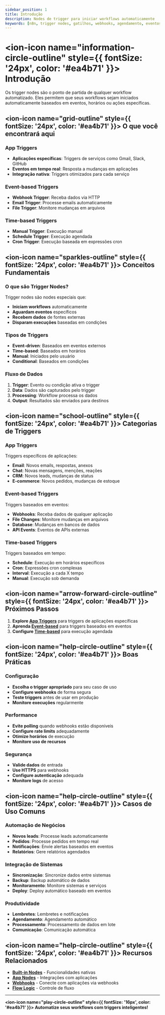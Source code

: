 ```yaml
---
sidebar_position: 1
title: Introdução
description: Nodes de trigger para iniciar workflows automaticamente
keywords: [n8n, trigger nodes, gatilhos, webhooks, agendamento, eventos]
---
```


# <ion-icon name="information-circle-outline" style={{ fontSize: '24px', color: '#ea4b71' }}></ion-icon> Introdução

Os trigger nodes são o ponto de partida de qualquer workflow automatizado. Eles permitem que seus workflows sejam iniciados automaticamente baseados em eventos, horários ou ações específicas.

## <ion-icon name="grid-outline" style={{ fontSize: '24px', color: '#ea4b71' }}></ion-icon> O que você encontrará aqui

### App Triggers

- **Aplicações específicas**: Triggers de serviços como Gmail, Slack, GitHub
- **Eventos em tempo real**: Resposta a mudanças em aplicações
- **Integração nativa**: Triggers otimizados para cada serviço

### Event-based Triggers

- **Webhook Trigger**: Receba dados via HTTP
- **Email Trigger**: Processe emails automaticamente
- **File Trigger**: Monitore mudanças em arquivos

### Time-based Triggers

- **Manual Trigger**: Execução manual
- **Schedule Trigger**: Execução agendada
- **Cron Trigger**: Execução baseada em expressões cron

## <ion-icon name="sparkles-outline" style={{ fontSize: '24px', color: '#ea4b71' }}></ion-icon> Conceitos Fundamentais

### O que são Trigger Nodes?

Trigger nodes são nodes especiais que:

- **Iniciam workflows** automaticamente
- **Aguardam eventos** específicos
- **Recebem dados** de fontes externas
- **Disparam execuções** baseadas em condições

### Tipos de Triggers

- **Event-driven**: Baseados em eventos externos
- **Time-based**: Baseados em horários
- **Manual**: Iniciados pelo usuário
- **Conditional**: Baseados em condições

### Fluxo de Dados

1. **Trigger**: Evento ou condição ativa o trigger
2. **Data**: Dados são capturados pelo trigger
3. **Processing**: Workflow processa os dados
4. **Output**: Resultados são enviados para destinos

## <ion-icon name="school-outline" style={{ fontSize: '24px', color: '#ea4b71' }}></ion-icon> Categorias de Triggers

### App Triggers

Triggers específicos de aplicações:

- **Email**: Novos emails, respostas, anexos
- **Chat**: Novas mensagens, menções, reações
- **CRM**: Novos leads, mudanças de status
- **E-commerce**: Novos pedidos, mudanças de estoque

### Event-based Triggers

Triggers baseados em eventos:

- **Webhooks**: Receba dados de qualquer aplicação
- **File Changes**: Monitore mudanças em arquivos
- **Database**: Mudanças em bancos de dados
- **API Events**: Eventos de APIs externas

### Time-based Triggers

Triggers baseados em tempo:

- **Schedule**: Execução em horários específicos
- **Cron**: Expressões cron complexas
- **Interval**: Execução a cada X tempo
- **Manual**: Execução sob demanda

## <ion-icon name="arrow-forward-circle-outline" style={{ fontSize: '24px', color: '#ea4b71' }}></ion-icon> Próximos Passos

1. **Explore [App Triggers](./app-triggers/)** para triggers de aplicações específicas
2. **Aprenda [Event-based](./event-based/)** para triggers baseados em eventos
3. **Configure [Time-based](./time-based/)** para execução agendada

## <ion-icon name="help-circle-outline" style={{ fontSize: '24px', color: '#ea4b71' }}></ion-icon> Boas Práticas

### Configuração

- **Escolha o trigger apropriado** para seu caso de uso
- **Configure webhooks** de forma segura
- **Teste triggers** antes de usar em produção
- **Monitore execuções** regularmente

### Performance

- **Evite polling** quando webhooks estão disponíveis
- **Configure rate limits** adequadamente
- **Otimize horários** de execução
- **Monitore uso de recursos**

### Segurança

- **Valide dados** de entrada
- **Use HTTPS** para webhooks
- **Configure autenticação** adequada
- **Monitore logs** de acesso

## <ion-icon name="help-circle-outline" style={{ fontSize: '24px', color: '#ea4b71' }}></ion-icon> Casos de Uso Comuns

### Automação de Negócios

- **Novos leads**: Processe leads automaticamente
- **Pedidos**: Processe pedidos em tempo real
- **Notificações**: Envie alertas baseados em eventos
- **Relatórios**: Gere relatórios agendados

### Integração de Sistemas

- **Sincronização**: Sincronize dados entre sistemas
- **Backup**: Backup automático de dados
- **Monitoramento**: Monitore sistemas e serviços
- **Deploy**: Deploy automático baseado em eventos

### Produtividade

- **Lembretes**: Lembretes e notificações
- **Agendamento**: Agendamento automático
- **Processamento**: Processamento de dados em lote
- **Comunicação**: Comunicação automática

## <ion-icon name="help-circle-outline" style={{ fontSize: '24px', color: '#ea4b71' }}></ion-icon> Recursos Relacionados

- **[Built-in Nodes](../builtin-nodes/)** - Funcionalidades nativas
- **[App Nodes](../app-nodes/)** - Integrações com aplicações
- **[Webhooks](../webhooks)** - Conecte com aplicações via webhooks
- **[Flow Logic](../../logica-e-dados/flow-logic/)** - Controle de fluxo

---

**<ion-icon name="play-circle-outline" style={{ fontSize: '16px', color: '#ea4b71' }}></ion-icon> Automatize seus workflows com triggers inteligentes!**

